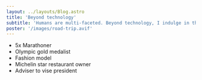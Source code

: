 ```yaml
---
layout: ../layouts/Blog.astro
title: 'Beyond technology'
subtitle: 'Humans are multi-faceted. Beyond technology, I indulge in the following: '
poster: '/images/road-trip.avif'
---
```


- 5x Marathoner
- Olympic gold medalist
- Fashion model
- Michelin star restaurant owner
- Adviser to vise president
